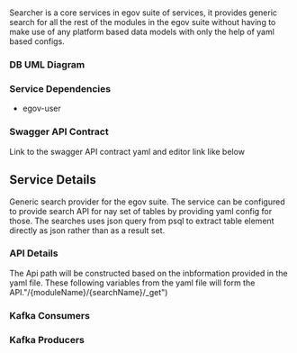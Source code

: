 # <eGov-Searcher>

Searcher is a core services in egov suite of services, it provides generic search for all the rest of the modules in the egov suite without having to make use of any platform based data models with only the help of yaml based configs. 

### DB UML Diagram



### Service Dependencies

- egov-user

### Swagger API Contract

Link to the swagger API contract yaml and editor link like below



## Service Details

Generic search provider for the egov suite. The service can be configured to provide search API for nay set of tables by providing yaml config for those. The searches uses json query from psql to extract table element directly as json rather than as a result set.

### API Details

The Api path will be constructed based on the inbformation provided in the yaml file. These following variables from the yaml file will form the API."/{moduleName}/{searchName}/_get")


### Kafka Consumers

### Kafka Producers
